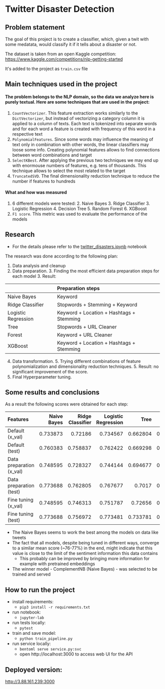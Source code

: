 # Twitter Disaster Detection

## Problem statement
The goal of this project is to create a classifier, which, given a twit with some medatata, would classify it if it tells about a disaster or not.

The dataset is taken from an open Kaggle competition:
https://www.kaggle.com/competitions/nlp-getting-started

It's added to the project as `train.csv` file

## Main techniques used in the project

#### The problem belongs to the NLP domain, so the data we analyze here is purely textual. Here are some techniques that are used in the project:
1. `CountVectorizer`. This feature extraction works similarly to the `DictVectorizer`, but instead of vectorizing a category column it is applied to a column of texts. Each text is tokenized into separate words and for each word a feature is created with frequency of this word in a respective text
2. `PolynomialFeatures`. Since some words may influence the meaning of text only in combination with other words, the linear classifiers may loose some info. Creating polynomial features allows to find connections between word combinations and target
3. `SelectKBest`. After applying the previous two techniques we may end up with enormouse numbers of features, e.g. tens of thousands. This technique allows to select the most related to the target
4. `TruncatedSVD`. The final dimensionality reduction technique to reduce the number if features to hundreds
#### What and how was measured

1. 6 different models were tested:
   2. Naive Bayes
   3. Ridge Classifier
   3. Logistic Regression
   4. Decision Tree
   5. Random Forest
   6. XGBoost
7. `F1 score`. This metric was used to evaluate the performance of the models

## Research

* For the details please refer to the [twitter_disasters.ipynb](twitter_disasters.ipynb) notebook

The research was done according to the following plan:
1. Data analysis and cleanup
2. Data preparation.
   3. Finding the most efficient data preparation steps for each model
      3. Result:

|                     | Preparation steps                        |
|:--------------------|:-----------------------------------------|
| Naive Bayes         | Keyword                                  |
| Ridge Classifier    | Stopwords + Stemming + Keyword           |
| Logistic Regression | Keyword + Location + Hashtags + Stemming |
| Tree                | Stopwords + URL Cleaner                  |
| Forest              | Keyword + URL Cleaner                    |
| XGBoost             | Keyword + Location + Hashtags + Stemming |

4. Data transformation.
   5. Trying different combinations of feature polynomialization and dimensionality reduction techniques.
      5. Result: no significant improvement of the score.
6. Final Hyperparameter tuning.

## Some results and conclusions

As a result the following scores were obtained for each step:

| Features                 |   Naive Bayes |   Ridge Classifier |   Logistic Regression |     Tree |   Forest |   XGBoost |
|:-------------------------|--------------:|-------------------:|----------------------:|---------:|---------:|----------:|
| Default (x_val)          |      0.733873 |           0.72186  |              0.734567 | 0.662804 | 0.700984 |  0.736132 |
| Default (test)           |      0.760383 |           0.758837 |              0.762422 | 0.669298 | 0.727909 |  0.742475 |
| Data preparation (x_val) |      0.748595 |           0.728327 |              0.744144 | 0.694677 | 0.729309 |  0.741877 |
| Data preparation (test)  |      0.773688 |           0.762805 |              0.767677 | 0.7017   | 0.740995 |  0.759367 |
| Fine tuning (x_val)      |      0.748595 |           0.746313 |              0.751787 | 0.72656  | 0.753157 |  0.746981 |
| Fine tuning (test)       |      0.773688 |           0.756972 |              0.773481 | 0.733781 | 0.772727 |  0.767213 |

- The Naive Bayes seems to work the best among the models on data like tweets
- The fact that all models, despite being tuned in different ways, converge to a similar mean score (~76-77%) in the end, might indicate that this value is close to the limit of the sentiment information this data contains 
  - This probably can be improved by bringing more information for example with pretrained embeddings
- The winner model - ComplementNB (Naive Bayes) - was selected to be trained and served

## How to run the project

- install requirements:
  - ```pip3 install -r requirements.txt```
- run notebook: 
  - `jupyter-lab`
- run tests locally:
  - `pytest`
- train and save model: 
  - `python train_pipeline.py`
- run service locally:
  - `bentoml serve service.py:svc`
  - open http://localhost:3000 to access web UI for the API

## Deployed version:
http://3.88.161.239:3000
